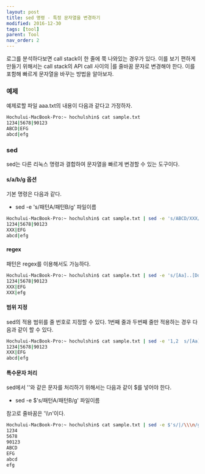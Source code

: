 ```yaml
---
layout: post
title: sed 명령 - 특정 문자열을 변경하기
modified: 2016-12-30
tags: [tool]
parent: Tool
nav_order: 2
---
```


로그를 분석하다보면 call stack이 한 줄에 쭉 나와있는 경우가 있다. 이를 보기 편하게 만들기 위해서는 call stack의 API call 사이의 |를  줄바꿈 문자로 변경해야 한다. 
이를 포함해 빠르게 문자열을 바꾸는 방법을 알아보자. 

###  예제

예제로할 파일 aaa.txt의 내용이 다음과 같다고 가정하자. 

```bash
Hochului-MacBook-Pro:~ hochulshin$ cat sample.txt
1234|5678|90123
ABCD|EFG
abcd|efg
```

### sed

sed는 다른 리눅스 명령과 결합하여 문자열을 빠르게 변경할 수 있는 도구이다. 

#### s/a/b/g 옵션

기본 명령은 다음과 같다. 

- sed -e 's/패턴A/패턴B/g' 파일이름

```bash
Hochului-MacBook-Pro:~ hochulshin$ cat sample.txt | sed -e 's/ABCD/XXX/g'
1234|5678|90123
XXX|EFG
abcd|efg
```

#### regex 

패턴은 regex를 이용해서도 가능하다. 

```bash
Hochului-MacBook-Pro:~ hochulshin$ cat sample.txt | sed -e 's/[Aa]..[Dd]/XXX/g'
1234|5678|90123
XXX|EFG
XXX|efg
```

#### 범위 지정

sed의 적용 범위를 줄 번호로 지정할 수 있다. 
1번째 줄과 두번째 줄만 적용하는 경우 다음과 같이 할 수 있다. 

```bash
Hochului-MacBook-Pro:~ hochulshin$ cat sample.txt | sed -e '1,2  s/[Aa]..[Dd]/XXX/g'
1234|5678|90123
XXX|EFG
abcd|efg
```

#### 특수문자 처리

sed에서 '\'와 같은 문자를 처리하기 위해서는 다음과 같이 $를 넣어야 한다. 

- sed -e $'s/패턴A/패턴B/g' 파일이름

참고로 줄바꿈은 '\\\n'이다. 

```bash
Hochului-MacBook-Pro:~ hochulshin$ cat sample.txt | sed -e $'s/|/\\\n/g'
1234
5678
90123
ABCD
EFG
abcd
efg
```
